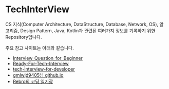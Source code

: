# TechInterView

CS 지식(Computer Architecture, DataStructure, Database, Network, OS), 알고리즘, Design Pattern, Java, Kotlin과 관련된 여러가지 정보를 기록하기 위한 Repository입니다.

주요 참고 사이트는 아래와 같습니다.

* [Interview_Question_for_Beginner](https://github.com/JaeYeopHan/Interview_Question_for_Beginner)
* [Ready-For-Tech-Interview](https://github.com/WooVictory/Ready-For-Tech-Interview)
* [tech-interview-for-developer](https://github.com/gyoogle/tech-interview-for-developer)
* [gmlwjd9405님 github.io](https://gmlwjd9405.github.io/tags.html#%EB%A9%B4%EC%A0%91)
* [Rebro의 코딩 일기장](https://rebro.kr/category/%EC%9A%B4%EC%98%81%EC%B2%B4%EC%A0%9C%28OS%29)
